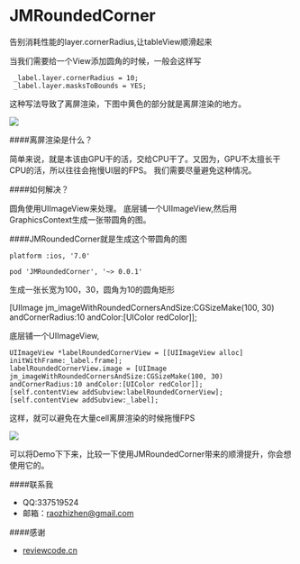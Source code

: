 # JMRoundedCorner
告别消耗性能的layer.cornerRadius,让tableView顺滑起来

当我们需要给一个View添加圆角的时候，一般会这样写
	
	 _label.layer.cornerRadius = 10;
  	 _label.layer.masksToBounds = YES;
  	 
这种写法导致了离屏渲染，下图中黄色的部分就是离屏渲染的地方。

![](https://github.com/raozhizhen/JMRoundedCorner/blob/master/IMG_2574.PNG?raw=true)

####离屏渲染是什么？

简单来说，就是本该由GPU干的活，交给CPU干了。又因为，GPU不太擅长干CPU的活，所以往往会拖慢UI层的FPS。
我们需要尽量避免这种情况。

####如何解决？

圆角使用UIImageView来处理。
底层铺一个UIImageView,然后用GraphicsContext生成一张带圆角的图。

####JMRoundedCorner就是生成这个带圆角的图


	platform :ios, '7.0'
	
	pod 'JMRoundedCorner', '~> 0.0.1'


生成一张长宽为100，30，圆角为10的圆角矩形

[UIImage jm_imageWithRoundedCornersAndSize:CGSizeMake(100, 30) andCornerRadius:10 andColor:[UIColor redColor]];


底层铺一个UIImageView,

    UIImageView *labelRoundedCornerView = [[UIImageView alloc] initWithFrame:_label.frame];
    labelRoundedCornerView.image = [UIImage jm_imageWithRoundedCornersAndSize:CGSizeMake(100, 30) andCornerRadius:10 andColor:[UIColor redColor]];
    [self.contentView addSubview:labelRoundedCornerView];
    [self.contentView addSubview:_label];


这样，就可以避免在大量cell离屏渲染的时候拖慢FPS

![](https://github.com/raozhizhen/JMRoundedCorner/blob/master/IMG_2573.PNG?raw=true)

可以将Demo下下来，比较一下使用JMRoundedCorner带来的顺滑提升，你会想使用它的。


####联系我

- QQ:337519524
- 邮箱：raozhizhen@gmail.com

####感谢

- [reviewcode.cn](http://www.reviewcode.cn/article.html?reviewId=7)

